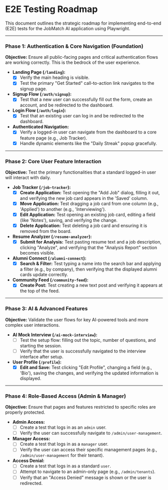 
# E2E Testing Roadmap

This document outlines the strategic roadmap for implementing end-to-end (E2E) tests for the JobMatch AI application using Playwright.

---

### Phase 1: Authentication & Core Navigation (Foundation)

**Objective:** Ensure all public-facing pages and critical authentication flows are working correctly. This is the bedrock of the user experience.

*   **Landing Page (`/landing`):**
    *   [x] Verify the main heading is visible.
    *   [x] Test the primary "Get Started" call-to-action link navigates to the signup page.
*   **Signup Flow (`/auth/signup`):**
    *   [x] Test that a new user can successfully fill out the form, create an account, and be redirected to the dashboard.
*   **Login Flow (`/auth/login`):**
    *   [x] Test that an existing user can log in and be redirected to the dashboard.
*   **Authenticated Navigation:**
    *   [x] Verify a logged-in user can navigate from the dashboard to a core feature page (e.g., Job Tracker).
    *   [x] Handle dynamic elements like the "Daily Streak" popup gracefully.

---

### Phase 2: Core User Feature Interaction

**Objective:** Test the primary functionalities that a standard logged-in user will interact with daily.

*   **Job Tracker (`/job-tracker`):**
    *   [x] **Create Application:** Test opening the "Add Job" dialog, filling it out, and verifying the new job card appears in the 'Saved' column.
    *   [x] **Move Application:** Test dragging a job card from one column (e.g., 'Applied') to another (e.g., 'Interviewing').
    *   [x] **Edit Application:** Test opening an existing job card, editing a field (like 'Notes'), saving, and verifying the change.
    *   [x] **Delete Application:** Test deleting a job card and ensuring it is removed from the board.
*   **Resume Analyzer (`/resume-analyzer`):**
    *   [x] **Submit for Analysis:** Test pasting resume text and a job description, clicking "Analyze", and verifying that the "Analysis Report" section becomes visible.
*   **Alumni Connect (`/alumni-connect`):**
    *   [x] **Search & Filter:** Test typing a name into the search bar and applying a filter (e.g., by company), then verifying that the displayed alumni cards update correctly.
*   **Community Feed (`/community-feed`):**
    *   [x] **Create Post:** Test creating a new text post and verifying it appears at the top of the feed.

---

### Phase 3: AI & Advanced Features

**Objective:** Validate the user flows for key AI-powered tools and more complex user interactions.

*   **AI Mock Interview (`/ai-mock-interview`):**
    *   [ ] Test the setup flow: filling out the topic, number of questions, and starting the session.
    *   [ ] Verify that the user is successfully navigated to the interview interface after setup.
*   **User Profile (`/profile`):**
    *   [x] **Edit and Save:** Test clicking "Edit Profile", changing a field (e.g., 'Bio'), saving the changes, and verifying the updated information is displayed.

---

### Phase 4: Role-Based Access (Admin & Manager)

**Objective:** Ensure that pages and features restricted to specific roles are properly protected.

*   **Admin Access:**
    *   [ ] Create a test that logs in as an `admin` user.
    *   [ ] Verify the user can successfully navigate to `/admin/user-management`.
*   **Manager Access:**
    *   [ ] Create a test that logs in as a `manager` user.
    *   [ ] Verify the user can access their specific management pages (e.g., `/admin/user-management` for their tenant).
*   **Access Denial:**
    *   [ ] Create a test that logs in as a standard `user`.
    *   [ ] Attempt to navigate to an admin-only page (e.g., `/admin/tenants`).
    *   [ ] Verify that an "Access Denied" message is shown or the user is redirected.
